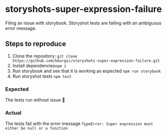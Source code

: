 # storyshots-super-expression-failure
Filing an issue with storybook. Storyshot tests are failing with an ambiguous error message.

## Steps to reproduce
1. Clone the repository: `git clone https://github.com/kmurgic/storyshots-super-expression-failure.git`
1. Install dependencies`npm i`
1. Run storybook and see that it is working as expected `npm run storybook`
1. Run storyshot tests `npm test`

### Expected
The tests run without issue 🥳

### Actual
The tests fail with the error message `TypeError: Super expression must either be null or a function`
